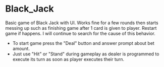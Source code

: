 # Black_Jack
Basic game of Black Jack with UI. Works fine for a few rounds then starts messing up such as finishing game after 1 card is given to player. Restart game if happens. I will continue to search for the cause of this behavior.

- To start game press the "Deal" button and answer prompt about bet amount.
- Just use "Hit" or "Stand" during gameplay as dealer is programmed to execute its turn as soon as player executes their turn.
